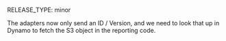 RELEASE_TYPE: minor

The adapters now only send an ID / Version, and we need to look that up in Dynamo to fetch the S3 object in the reporting code.
